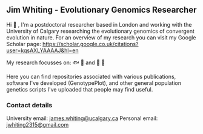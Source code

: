 ## Jim Whiting - Evolutionary Genomics Researcher
Hi 👋 , I'm a postdoctoral researcher based in London and working with the University of Calgary researching the evolutionary genomics of convergent evolution in nature. For an overview of my research you can visit my Google Scholar page: https://scholar.google.co.uk/citations?user=kqsAXLYAAAAJ&hl=en

My research focusses on: 🐟 🐠  and 🌲 🌳 

Here you can find repositories associated with various publications, software I've developed (GenotypePlot), and other general population genetics scripts I've uploaded that people may find useful.

### Contact details
University email: james.whiting@ucalgary.ca
Personal email: jwhiting2315@gmail.com

<!--
**JimWhiting91/JimWhiting91** is a ✨ _special_ ✨ repository because its `README.md` (this file) appears on your GitHub profile.

Here are some ideas to get you started:

- 🔭 I’m currently working on ...
- 🌱 I’m currently learning ...
- 👯 I’m looking to collaborate on ...
- 🤔 I’m looking for help with ...
- 💬 Ask me about ...
- 📫 How to reach me: ...
- 😄 Pronouns: ...
- ⚡ Fun fact: ...
-->
